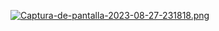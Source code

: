 [![Captura-de-pantalla-2023-08-27-231818.png](https://i.postimg.cc/4NL1C09J/Captura-de-pantalla-2023-08-27-231818.png)](https://postimg.cc/mt99C8jq)
